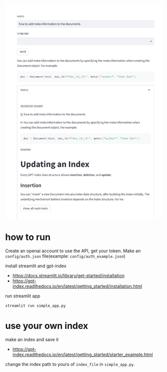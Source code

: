 ![cap.png](cap.png)

# how to run

Create an openai account to use the API, get your token.
Make an `config/auth.json` file(example: `config/auth_example.json`)

install streamlit and gpt-index
- https://docs.streamlit.io/library/get-started/installation
- https://gpt-index.readthedocs.io/en/latest/getting_started/installation.html

run streamlit app
```
streamlit run simple_app.py
```

# use your own index

make an index and save it
- https://gpt-index.readthedocs.io/en/latest/getting_started/starter_example.html

change the index path to yours of `index_file` in `simple_app.py`.
